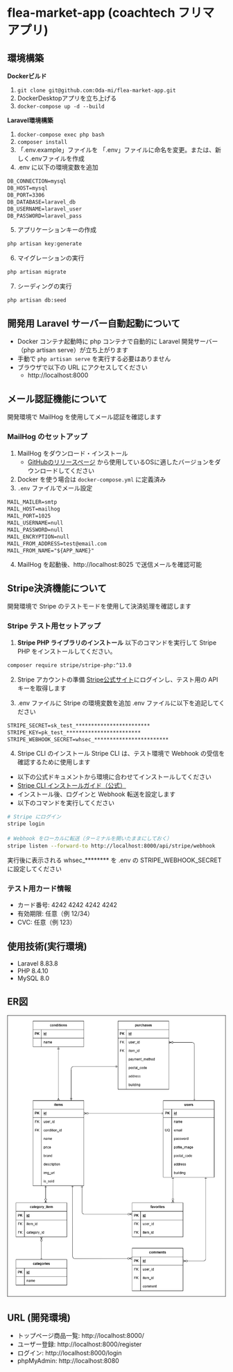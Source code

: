 # flea-market-app (coachtech フリマアプリ)

## 環境構築


**Dockerビルド**

1. `git clone git@github.com:Oda-mi/flea-market-app.git`
2. DockerDesktopアプリを立ち上げる
3. `docker-compose up -d --build`


**Laravel環境構築**

1. `docker-compose exec php bash`
2. `composer install`
3. 「.env.example」ファイルを 「.env」ファイルに命名を変更。または、新しく.envファイルを作成
4. .env に以下の環境変数を追加
```text
DB_CONNECTION=mysql
DB_HOST=mysql
DB_PORT=3306
DB_DATABASE=laravel_db
DB_USERNAME=laravel_user
DB_PASSWORD=laravel_pass
```
5. アプリケーションキーの作成
``` bash
php artisan key:generate
```
6. マイグレーションの実行
```bash
php artisan migrate
```
7. シーディングの実行
```bash
php artisan db:seed
```

## 開発用 Laravel サーバー自動起動について
- Docker コンテナ起動時に php コンテナで自動的に Laravel 開発サーバー（php artisan serve）が立ち上がります
- 手動で `php artisan serve` を実行する必要はありません
- ブラウザで以下の URL にアクセスしてください
  - http://localhost:8000


## メール認証機能について
開発環境で MailHog を使用してメール認証を確認します

### MailHog のセットアップ
1. MailHog をダウンロード・インストール
   - [GitHubのリリースページ](https://github.com/mailhog/MailHog/releases/v1.0.0) から使用しているOSに適したバージョンをダウンロードしてください
2. Docker を使う場合は `docker-compose.yml` に定義済み
3. `.env` ファイルでメール設定
```env
MAIL_MAILER=smtp
MAIL_HOST=mailhog
MAIL_PORT=1025
MAIL_USERNAME=null
MAIL_PASSWORD=null
MAIL_ENCRYPTION=null
MAIL_FROM_ADDRESS=test@email.com
MAIL_FROM_NAME="${APP_NAME}"
```
4. MailHog を起動後、http://localhost:8025 で送信メールを確認可能


## Stripe決済機能について
開発環境で Stripe のテストモードを使用して決済処理を確認します

### Stripe テスト用セットアップ

1. **Stripe PHP ライブラリのインストール**
以下のコマンドを実行して Stripe PHP をインストールしてください。
```bash
composer require stripe/stripe-php:^13.0
```

2. Stripe アカウントの準備
[Stripe公式サイト](https://dashboard.stripe.com/test/apikeys)にログインし、テスト用の API キーを取得します

3. .env ファイルに Stripe の環境変数を追加
.env ファイルに以下を追記してください
```text
STRIPE_SECRET=sk_test_************************
STRIPE_KEY=pk_test_************************
STRIPE_WEBHOOK_SECRET=whsec_************************
```

4. Stripe CLI のインストール
Stripe CLI は、テスト環境で Webhook の受信を確認するために使用します
 - 以下の公式ドキュメントから環境に合わせてインストールしてください
 - [Stripe CLI インストールガイド（公式）](https://stripe.com/docs/stripe-cli)
 - インストール後、ログインと Webhook 転送を設定します
 - 以下のコマンドを実行してください
```bash
# Stripe にログイン
stripe login

# Webhook をローカルに転送（ターミナルを開いたままにしておく）
stripe listen --forward-to http://localhost:8000/api/stripe/webhook
```
実行後に表示される whsec_******** を .env の STRIPE_WEBHOOK_SECRET に設定してください

### テスト用カード情報
- カード番号: 4242 4242 4242 4242
- 有効期限: 任意（例 12/34）
- CVC: 任意（例 123）


## 使用技術(実行環境)
- Laravel 8.83.8
- PHP 8.4.10
- MySQL 8.0


## ER図
![ER図](FurimaApp_ER.png)


## URL (開発環境)
- トップページ商品一覧: http://localhost:8000/
- ユーザー登録: http://localhost:8000/register
- ログイン: http://localhost:8000/login
- phpMyAdmin: http://localhost:8080



